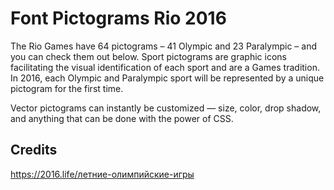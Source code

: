 # Font Pictograms Rio 2016
The Rio Games have 64 pictograms – 41 Olympic and 23 Paralympic – and you can check them out below. Sport pictograms are graphic icons facilitating the visual identification of each sport and are a Games tradition. In 2016, each Olympic and Paralympic sport will be represented by a unique pictogram for the first time. 

Vector pictograms can instantly be customized — size, color, drop shadow, and anything that can be done with the power of CSS.

## Credits
https://2016.life/летние-олимпийские-игры
